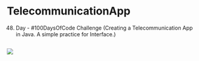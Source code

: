 # TelecommunicationApp
48. Day - #100DaysOfCode Challenge (Creating a Telecommunication App in Java. A simple practice for Interface.)

##

![](https://cdn.pixabay.com/animation/2022/11/30/19/48/19-48-34-65_512.gif)
